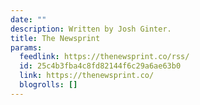```yaml
---
date: ""
description: Written by Josh Ginter.
title: The Newsprint
params:
  feedlink: https://thenewsprint.co/rss/
  id: 25c4b3fba4c8fd82144f6c29a6ae63b0
  link: https://thenewsprint.co/
  blogrolls: []
---
```

